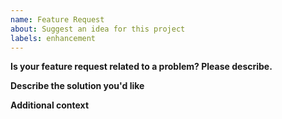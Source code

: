 ```yaml
---
name: Feature Request
about: Suggest an idea for this project
labels: enhancement
---
```


**Is your feature request related to a problem? Please describe.**

**Describe the solution you'd like**

**Additional context**

